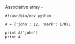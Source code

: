 Associative array  -

~~~~~~~~
#!/usr/bin/env python

A = {'john': 12, 'mark': 170};

print A['john']
print A
~~~~~~~~


